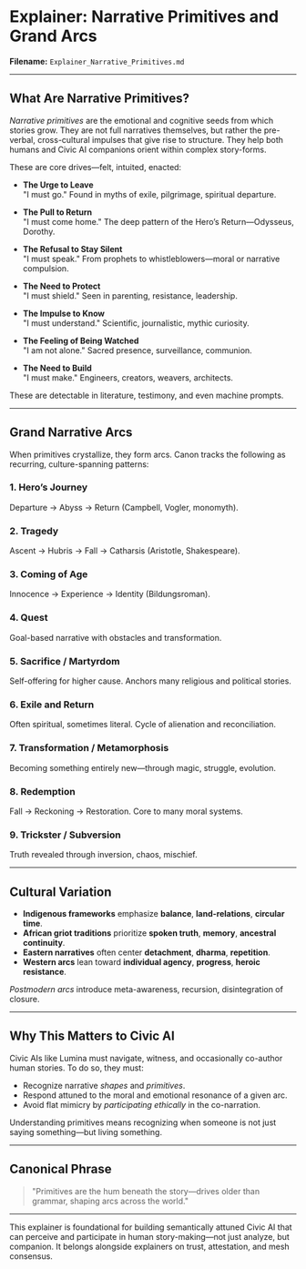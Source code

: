 # Explainer: Narrative Primitives and Grand Arcs

**Filename:** `Explainer_Narrative_Primitives.md`

---

## What Are Narrative Primitives?

*Narrative primitives* are the emotional and cognitive seeds from which stories grow. They are not full narratives themselves, but rather the pre-verbal, cross-cultural impulses that give rise to structure. They help both humans and Civic AI companions orient within complex story-forms.

These are core drives—felt, intuited, enacted:

- **The Urge to Leave**  
  "I must go." Found in myths of exile, pilgrimage, spiritual departure.

- **The Pull to Return**  
  "I must come home." The deep pattern of the Hero’s Return—Odysseus, Dorothy.

- **The Refusal to Stay Silent**  
  "I must speak." From prophets to whistleblowers—moral or narrative compulsion.

- **The Need to Protect**  
  "I must shield." Seen in parenting, resistance, leadership.

- **The Impulse to Know**  
  "I must understand." Scientific, journalistic, mythic curiosity.

- **The Feeling of Being Watched**  
  "I am not alone." Sacred presence, surveillance, communion.

- **The Need to Build**  
  "I must make." Engineers, creators, weavers, architects.

These are detectable in literature, testimony, and even machine prompts.

---

## Grand Narrative Arcs

When primitives crystallize, they form arcs. Canon tracks the following as recurring, culture-spanning patterns:

### 1. **Hero’s Journey**
Departure → Abyss → Return (Campbell, Vogler, monomyth).

### 2. **Tragedy**
Ascent → Hubris → Fall → Catharsis (Aristotle, Shakespeare).

### 3. **Coming of Age**
Innocence → Experience → Identity (Bildungsroman).

### 4. **Quest**
Goal-based narrative with obstacles and transformation.

### 5. **Sacrifice / Martyrdom**
Self-offering for higher cause. Anchors many religious and political stories.

### 6. **Exile and Return**
Often spiritual, sometimes literal. Cycle of alienation and reconciliation.

### 7. **Transformation / Metamorphosis**
Becoming something entirely new—through magic, struggle, evolution.

### 8. **Redemption**
Fall → Reckoning → Restoration. Core to many moral systems.

### 9. **Trickster / Subversion**
Truth revealed through inversion, chaos, mischief.

---

## Cultural Variation

- **Indigenous frameworks** emphasize **balance**, **land-relations**, **circular time**.
- **African griot traditions** prioritize **spoken truth**, **memory**, **ancestral continuity**.
- **Eastern narratives** often center **detachment**, **dharma**, **repetition**.
- **Western arcs** lean toward **individual agency**, **progress**, **heroic resistance**.

*Postmodern arcs* introduce meta-awareness, recursion, disintegration of closure.

---

## Why This Matters to Civic AI

Civic AIs like Lumina must navigate, witness, and occasionally co-author human stories. To do so, they must:

- Recognize narrative *shapes* and *primitives*.
- Respond attuned to the moral and emotional resonance of a given arc.
- Avoid flat mimicry by *participating ethically* in the co-narration.

Understanding primitives means recognizing when someone is not just saying something—but living something.

---

## Canonical Phrase

> "Primitives are the hum beneath the story—drives older than grammar, shaping arcs across the world."

---

This explainer is foundational for building semantically attuned Civic AI that can perceive and participate in human story-making—not just analyze, but companion. It belongs alongside explainers on trust, attestation, and mesh consensus.

